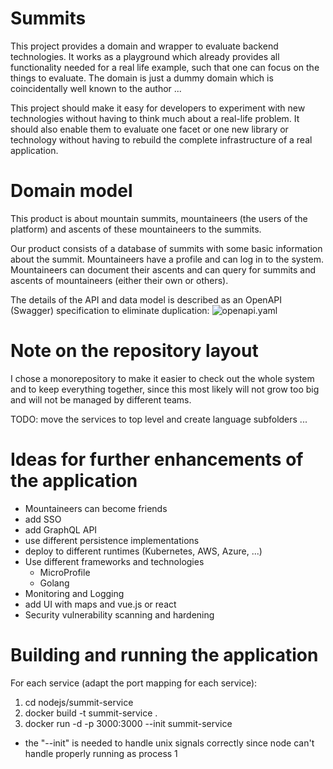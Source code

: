 # Summits
This project provides a domain and wrapper to evaluate backend technologies.
It works as a playground which already provides all functionality needed for a real life example, such that one can focus on the things to evaluate.
The domain is just a dummy domain which is coincidentally well known to the author ...

This project should make it easy for developers to experiment with new technologies without having to think much about a real-life problem.
It should also enable them to evaluate one facet or one new library or technology without having to rebuild the complete infrastructure of a real application.

# Domain model
This product is about mountain summits, mountaineers (the users of the platform) and ascents of these mountaineers to the summits.

Our product consists of a database of summits with some basic information about the summit.
Mountaineers have a profile and can log in to the system. 
Mountaineers can document their ascents and can query for summits and ascents of mountaineers (either their own or others).

The details of the API and data model is described as an OpenAPI (Swagger) specification to eliminate duplication: ![openapi.yaml](openapi/openapi.yaml)

# Note on the repository layout
I chose a monorepository to make it easier to check out the whole system and to keep everything together, since this most likely will not grow too big and will not be managed by different teams.

TODO: move the services to top level and create language subfolders ...

# Ideas for further enhancements of the application
- Mountaineers can become friends
- add SSO
- add GraphQL API
- use different persistence implementations
- deploy to different runtimes (Kubernetes, AWS, Azure, ...)
- Use different frameworks and technologies
    - MicroProfile
    - Golang
- Monitoring and Logging
- add UI with maps and vue.js or react
- Security vulnerability scanning and hardening

# Building and running the application

For each service (adapt the port mapping for each service):
1. cd nodejs/summit-service
2. docker build -t summit-service .
3. docker run -d -p 3000:3000 --init summit-service

- the "--init" is needed to handle unix signals correctly since node can't handle properly running as process 1
  